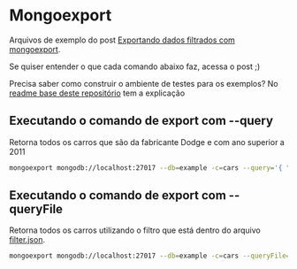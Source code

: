 # Mongoexport
Arquivos de exemplo do post [Exportando dados filtrados com mongoexport](https://dev.to/poveda/exportando-dados-filtrados-com-mongoexport-1k36).

Se quiser entender o que cada comando abaixo faz, acessa o post ;)

Precisa saber como construir o ambiente de testes para os exemplos? No [readme base deste repositório](../Readme.md) tem a explicação

## Executando o comando de export com --query
Retorna todos os carros que são da fabricante Dodge e com ano superior a 2011

```sh
mongoexport mongodb://localhost:27017 --db=example -c=cars --query='{ "fabricante":"Dodge", "ano":{ "$gt": 2011 } }'
```

## Executando o comando de export com --queryFile
Retorna todos os carros utilizando o filtro que está dentro do arquivo [filter.json](filter.json).
```sh
mongoexport mongodb://localhost:27017 --db=example -c=cars --queryFile="filtros.json"
```